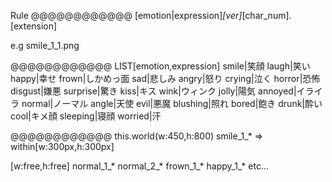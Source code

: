 Rule
@@@@@@@@@@@@
[emotion|expression]_[ver]_[char_num].[extension]

e.g smile_1_1.png

@@@@@@@@@@@@
LIST[emotion,expression]
smile|笑顔
laugh|笑い
happy|幸せ
frown|しかめっ面
sad|悲しみ
angry|怒り
crying|泣く
horror|恐怖
disgust|嫌悪
surprise|驚き
kiss|キス
wink|ウィンク
jolly|陽気
annoyed|イライラ
normal|ノーマル
angle|天使
evil|悪魔
blushing|照れ
bored|飽き
drunk|酔い
cool|キメ顔
sleeping|寝顔
worried|汗

@@@@@@@@@@@@
this.world(w:450,h:800)
smile_1_* => within[w:300px,h:300px]

[w:free,h:free]
normal_1_*
normal_2_*
frown_1_*
happy_1_*
etc...




